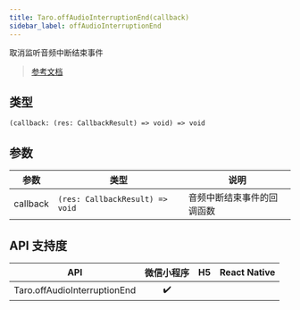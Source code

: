 ```yaml
---
title: Taro.offAudioInterruptionEnd(callback)
sidebar_label: offAudioInterruptionEnd
---
```


取消监听音频中断结束事件

> [参考文档](https://developers.weixin.qq.com/miniprogram/dev/api/base/app/app-event/wx.offAudioInterruptionEnd.html)

## 类型

```tsx
(callback: (res: CallbackResult) => void) => void
```

## 参数

| 参数 | 类型 | 说明 |
| --- | --- | --- |
| callback | `(res: CallbackResult) => void` | 音频中断结束事件的回调函数 |

## API 支持度

| API | 微信小程序 | H5 | React Native |
| :---: | :---: | :---: | :---: |
| Taro.offAudioInterruptionEnd | ✔️ |  |  |
